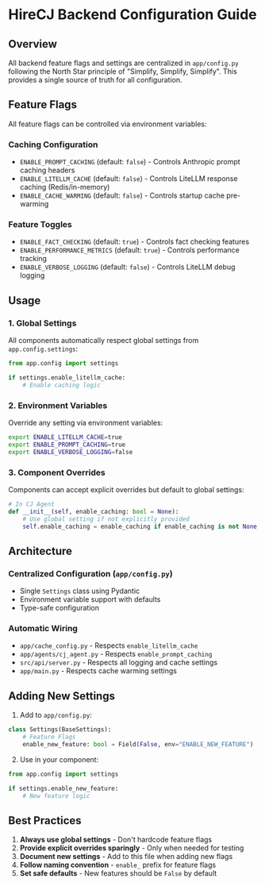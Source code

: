 # HireCJ Backend Configuration Guide

## Overview

All backend feature flags and settings are centralized in `app/config.py` following the North Star principle of "Simplify, Simplify, Simplify". This provides a single source of truth for all configuration.

## Feature Flags

All feature flags can be controlled via environment variables:

### Caching Configuration
- `ENABLE_PROMPT_CACHING` (default: `false`) - Controls Anthropic prompt caching headers
- `ENABLE_LITELLM_CACHE` (default: `false`) - Controls LiteLLM response caching (Redis/in-memory)
- `ENABLE_CACHE_WARMING` (default: `false`) - Controls startup cache pre-warming

### Feature Toggles
- `ENABLE_FACT_CHECKING` (default: `true`) - Controls fact checking features
- `ENABLE_PERFORMANCE_METRICS` (default: `true`) - Controls performance tracking
- `ENABLE_VERBOSE_LOGGING` (default: `false`) - Controls LiteLLM debug logging

## Usage

### 1. Global Settings
All components automatically respect global settings from `app.config.settings`:

```python
from app.config import settings

if settings.enable_litellm_cache:
    # Enable caching logic
```

### 2. Environment Variables
Override any setting via environment variables:
```bash
export ENABLE_LITELLM_CACHE=true
export ENABLE_PROMPT_CACHING=true
export ENABLE_VERBOSE_LOGGING=false
```

### 3. Component Overrides
Components can accept explicit overrides but default to global settings:

```python
# In CJ Agent
def __init__(self, enable_caching: bool = None):
    # Use global setting if not explicitly provided
    self.enable_caching = enable_caching if enable_caching is not None else settings.enable_prompt_caching
```

## Architecture

### Centralized Configuration (`app/config.py`)
- Single `Settings` class using Pydantic
- Environment variable support with defaults
- Type-safe configuration

### Automatic Wiring
- `app/cache_config.py` - Respects `enable_litellm_cache`
- `app/agents/cj_agent.py` - Respects `enable_prompt_caching`
- `src/api/server.py` - Respects all logging and cache settings
- `app/main.py` - Respects cache warming settings

## Adding New Settings

1. Add to `app/config.py`:
```python
class Settings(BaseSettings):
    # Feature Flags
    enable_new_feature: bool = Field(False, env="ENABLE_NEW_FEATURE")
```

2. Use in your component:
```python
from app.config import settings

if settings.enable_new_feature:
    # New feature logic
```

## Best Practices

1. **Always use global settings** - Don't hardcode feature flags
2. **Provide explicit overrides sparingly** - Only when needed for testing
3. **Document new settings** - Add to this file when adding new flags
4. **Follow naming convention** - `enable_` prefix for feature flags
5. **Set safe defaults** - New features should be `False` by default
